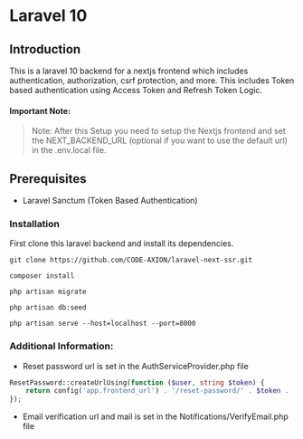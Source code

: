 # Laravel 10

## Introduction

This is a laravel 10 backend for a nextjs frontend which includes authentication, authorization, csrf protection, and more.
This includes Token based authentication using Access Token and Refresh Token Logic.

#### Important Note:
> Note: After this Setup you need to setup the Nextjs frontend and set the NEXT_BACKEND_URL (optional if you want to use the default url) in the .env.local file.


## Prerequisites

- Laravel Sanctum (Token Based Authentication)

### Installation

First clone this laravel backend and install its dependencies.

```
git clone https://github.com/CODE-AXION/laravel-next-ssr.git
```

```
composer install
```

```
php artisan migrate
```

```
php artisan db:seed
```

```
php artisan serve --host=localhost --port=8000
```

### Additional Information:
- Reset password url is set in the AuthServiceProvider.php file

```php
ResetPassword::createUrlUsing(function ($user, string $token) {
    return config('app.frontend_url') . '/reset-password/' . $token . '?email=' . $user->email;
});
```


- Email verification url and mail is set in the Notifications/VerifyEmail.php file